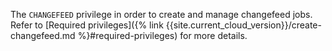 The `CHANGEFEED` privilege in order to create and manage changefeed jobs. Refer to [Required privileges]({% link {{site.current_cloud_version}}/create-changefeed.md %}#required-privileges) for more details.